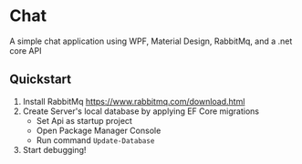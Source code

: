 # Chat
A simple chat application using WPF, Material Design, RabbitMq, and a .net core API

## Quickstart
1. Install RabbitMq https://www.rabbitmq.com/download.html
2. Create Server's local database by applying EF Core migrations
   - Set Api as startup project
   - Open Package Manager Console
   - Run command `Update-Database`
3. Start debugging!
